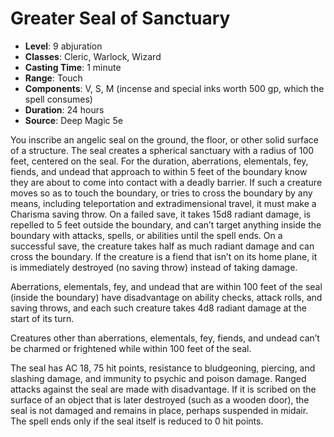 # Greater Seal of Sanctuary

- **Level**: 9 abjuration
- **Classes**: Cleric, Warlock, Wizard
- **Casting Time**: 1 minute
- **Range**: Touch
- **Components**: V, S, M (incense and special inks worth 500 gp, which the spell consumes)
- **Duration**: 24 hours
- **Source**: Deep Magic 5e

You inscribe an angelic seal on the ground, the floor, or other solid surface of a structure. The seal creates a spherical sanctuary with a radius of 100 feet, centered on the seal. For the duration, aberrations, elementals, fey, fiends, and undead that approach to within 5 feet of the boundary know they are about to come into contact with a deadly barrier. If such a creature moves so as to touch the boundary, or tries to cross the boundary by any means, including teleportation and extradimensional travel, it must make a Charisma saving throw. On a failed save, it takes 15d8 radiant damage, is repelled to 5 feet outside the boundary, and can’t target anything inside the boundary with attacks, spells, or abilities until the spell ends. On a successful save, the creature takes half as much radiant damage and can cross the boundary. If the creature is a fiend that isn’t on its home plane, it is immediately destroyed (no saving throw) instead of taking damage.

Aberrations, elementals, fey, and undead that are within 100 feet of the seal (inside the boundary) have disadvantage on ability checks, attack rolls, and saving throws, and each such creature takes 4d8 radiant damage at the start of its turn.

Creatures other than aberrations, elementals, fey, fiends, and undead can’t be charmed or frightened while within 100 feet of the seal.

The seal has AC 18, 75 hit points, resistance to bludgeoning, piercing, and slashing damage, and immunity to psychic and poison damage. Ranged attacks against the seal are made with disadvantage. If it is scribed on the surface of an object that is later destroyed (such as a wooden door), the seal is not damaged and remains in place, perhaps suspended in midair. The spell ends only if the seal itself is reduced to 0 hit points.

